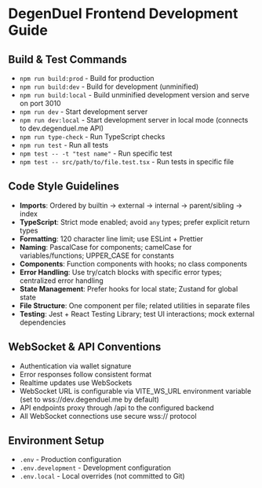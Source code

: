 # DegenDuel Frontend Development Guide

## Build & Test Commands

- `npm run build:prod` - Build for production
- `npm run build:dev` - Build for development (unminified)
- `npm run build:local` - Build unminified development version and serve on port 3010
- `npm run dev` - Start development server
- `npm run dev:local` - Start development server in local mode (connects to dev.degenduel.me API)
- `npm run type-check` - Run TypeScript checks
- `npm run test` - Run all tests
- `npm test -- -t "test name"` - Run specific test
- `npm test -- src/path/to/file.test.tsx` - Run tests in specific file

## Code Style Guidelines

- **Imports**: Ordered by builtin → external → internal → parent/sibling → index
- **TypeScript**: Strict mode enabled; avoid `any` types; prefer explicit return types
- **Formatting**: 120 character line limit; use ESLint + Prettier
- **Naming**: PascalCase for components; camelCase for variables/functions; UPPER_CASE for constants
- **Components**: Function components with hooks; no class components
- **Error Handling**: Use try/catch blocks with specific error types; centralized error handling
- **State Management**: Prefer hooks for local state; Zustand for global state
- **File Structure**: One component per file; related utilities in separate files
- **Testing**: Jest + React Testing Library; test UI interactions; mock external dependencies

## WebSocket & API Conventions

- Authentication via wallet signature
- Error responses follow consistent format
- Realtime updates use WebSockets
- WebSocket URL is configurable via VITE_WS_URL environment variable (set to wss://dev.degenduel.me by default)
- API endpoints proxy through /api to the configured backend
- All WebSocket connections use secure wss:// protocol

## Environment Setup

- `.env` - Production configuration
- `.env.development` - Development configuration
- `.env.local` - Local overrides (not committed to Git)
